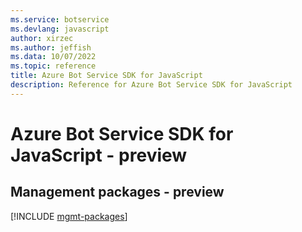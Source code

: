 ```yaml
---
ms.service: botservice
ms.devlang: javascript
author: xirzec
ms.author: jeffish
ms.data: 10/07/2022
ms.topic: reference
title: Azure Bot Service SDK for JavaScript
description: Reference for Azure Bot Service SDK for JavaScript
---
```

# Azure Bot Service SDK for JavaScript - preview

## Management packages - preview
[!INCLUDE [mgmt-packages](bot-service-mgmt-index.md)]